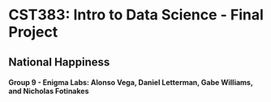# CST383: Intro to Data Science - Final Project

## National Happiness

#### Group 9 - Enigma Labs: Alonso Vega, Daniel Letterman, Gabe Williams, and Nicholas Fotinakes
